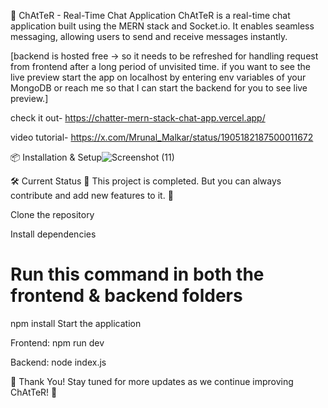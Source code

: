 🚀 ChAtTeR - Real-Time Chat Application
ChAtTeR is a real-time chat application built using the MERN stack and Socket.io. It enables seamless messaging, allowing users to send and receive messages instantly.

[backend is hosted free -> so it needs to be refreshed for handling request from frontend after a long period of unvisited time. if you want to see the live preview start the app on localhost by entering env variables of your MongoDB or reach me so that I can start the backend for you to see live preview.]

check it out-
https://chatter-mern-stack-chat-app.vercel.app/

video tutorial-
https://x.com/Mrunal_Malkar/status/1905182187500011672

📦 Installation & Setup![Screenshot (11)](https://github.com/user-attachments/assets/3fc4f8d6-66d2-4684-92e8-264c23e384ee)

🛠️ Current Status
🚧 This project is completed. But you can always contribute and add new features to it. 🚧


Clone the repository

Install dependencies


# Run this command in both the frontend & backend folders  

npm install
Start the application

Frontend:
npm run dev

Backend:
node index.js

🙌 Thank You!
Stay tuned for more updates as we continue improving ChAtTeR! 🚀
